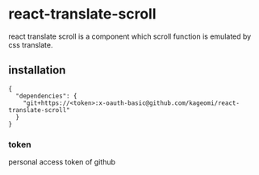 # react-translate-scroll
react translate scroll is a component which scroll function is emulated by css translate.

## installation
```
{
  "dependencies": {
    "git+https://<token>:x-oauth-basic@github.com/kageomi/react-translate-scroll"
  }
}
```

### token
personal access token of github